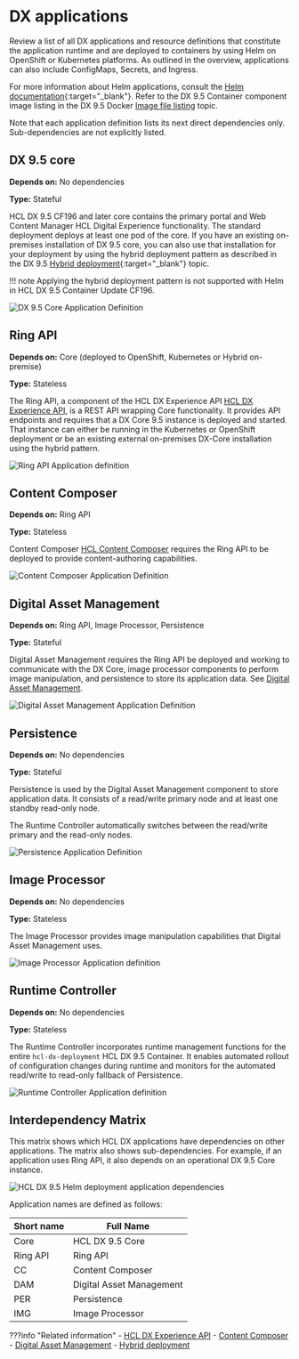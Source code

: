 # DX applications

Review a list of all DX applications and resource definitions that constitute the application runtime and are deployed to containers by using Helm on OpenShift or Kubernetes platforms. As outlined in the overview, applications can also include ConfigMaps, Secrets, and Ingress.

For more information about Helm applications, consult the [Helm documentation](https://helm.sh/docs/){:target="_blank"}. Refer to the DX 9.5 Container component image listing in the DX 9.5 Docker [Image file listing](../../../deployment/install/container/image_list.md) topic.

Note that each application definition lists its next direct dependencies only. Sub-dependencies are not explicitly listed.

## DX 9.5 core

**Depends on:** No dependencies

**Type:** Stateful

HCL DX 9.5 CF196 and later core contains the primary portal and Web Content Manager HCL Digital Experience functionality. The standard deployment deploys at least one pod of the core. If you have an existing on-premises installation of DX 9.5 core, you can also use that installation for your deployment by using the hybrid deployment pattern as described in the DX 9.5 [Hybrid deployment](https://help.hcltechsw.com/digital-experience/9.5/containerization/hybrid_deployment_operator.html){:target="_blank"}<!-- (../../hybrid/hybrid_deployment_operator.md) --> topic.

!!! note
      Applying the hybrid deployment pattern is not supported with Helm in HCL DX 9.5 Container Update CF196.<!-- Never reveal or talk about future plans that HCL might have. Customers can consider such disclosures as "promises" and sue for breach of implicit contract if HCL's plans change. Don't write "not yet supported," "will be added in a later update release," or similar statements. -->

![DX 9.5 Core Application Definition](../../../images/DX%209.5%20Core%20Application%20Definition.png)

## Ring API

**Depends on:** Core (deployed to OpenShift, Kubernetes or Hybrid on-premise)

**Type:** Stateless

The Ring API, a component of the HCL DX Experience API  [HCL DX Experience API](../../../extend_dx/apis/hcl_experience_api/index.md), is a REST API wrapping Core functionality. It provides API endpoints and requires that a DX Core 9.5 instance is deployed and started. That instance can either be running in the Kubernetes or OpenShift deployment or be an existing external on-premises DX-Core installation using the hybrid pattern.

![Ring API Application definition](../../../images/Ring%20API%20Application%20definition.png)

## Content Composer

**Depends on:** Ring API

**Type:** Stateless

Content Composer [HCL Content Composer](../../../manage_content/wcm_authoring/content_composer/index.md) requires the Ring API to be deployed to provide content-authoring capabilities.

![Content Composer Application Definition](../../../images/Content%20Composer%20Application%20Definition.png "Content Composer Application definition")

## Digital Asset Management

**Depends on:** Ring API, Image Processor, Persistence

**Type:** Stateful

Digital Asset Management requires the Ring API be deployed and working to communicate with the DX Core, image processor components to perform image manipulation, and persistence to store its application data. See [Digital Asset Management](../../../manage_content/digital_assets/index.md).

![Digital Asset Management Application Definition](../../../images/Digital%20Asset%20Management%20Application%20Definition.png "Digital Asset Management Application definition")

## Persistence

**Depends on:** No dependencies

**Type:** Stateful

Persistence is used by the Digital Asset Management component to store application data. It consists of a read/write primary node and at least one standby read-only node.

The Runtime Controller automatically switches between the read/write primary and the read-only nodes.

![Persistence Application Definition](../../../images/Persistence%20Application%20Definition.png "Persistence Application definition")

## Image Processor

**Depends on:** No dependencies

**Type:** Stateless

The Image Processor provides image manipulation capabilities that Digital Asset Management uses.

![Image Processor Application definition](../../../images/Image%20Processor%20Application%20definition.png "Image Processor Application definition")

## Runtime Controller

**Depends on:** No dependencies

**Type:** Stateless

The Runtime Controller incorporates runtime management functions for the entire `hcl-dx-deployment` HCL DX 9.5 Container. It enables automated rollout of configuration changes during runtime and monitors for the automated read/write to read-only fallback of Persistence.

![Runtime Controller Application definition](../../../images/Runtime%20Controller%20Application%20definition.png "Runtime Controller Application definition")

## Interdependency Matrix

This matrix shows which HCL DX applications have dependencies on other applications. The matrix also shows sub-dependencies. For example, if an application uses Ring API, it also depends on an operational DX 9.5 Core instance.

![HCL DX 9.5 Helm deployment application dependencies](../../../images/HCL%20DX%209.5%20Helm%20deployment%20application%20dependencies.png "HCL DX 9.5 Helm deployment application dependencies")

Application names are defined as follows:

|Short name|Full Name|
|---------|---------|
|Core|HCL DX 9.5 Core|
|Ring API|Ring API|
|CC|Content Composer|
|DAM|Digital Asset Management|
|PER|Persistence|
|IMG|Image Processor|

???info "Related information"
    -   [HCL DX Experience API](../../../extend_dx/apis/hcl_experience_api/index.md)
    -   [Content Composer](../../../manage_content/wcm_authoring/content_composer/index.md)
    -   [Digital Asset Management](../../../manage_content/digital_assets/index.md)
    -   [Hybrid deployment](../hybrid_deployment/index.md)
